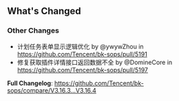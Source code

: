 <!-- Release notes generated using configuration in .github/release.yml at master -->

## What's Changed
### Other Changes
* 计划任务表单显示逻辑优化 by @ywywZhou in https://github.com/Tencent/bk-sops/pull/5191
* 修复获取插件详情接口返回数据不全 by @DomineCore in https://github.com/Tencent/bk-sops/pull/5197


**Full Changelog**: https://github.com/Tencent/bk-sops/compare/V3.16.3...V3.16.4